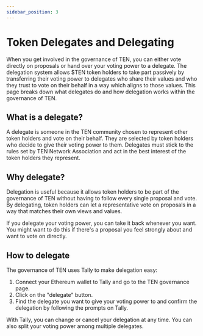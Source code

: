 ```yaml
---
sidebar_position: 3
---
```

# Token Delegates and Delegating

When you get involved in the governance of TEN, you can either vote directly on proposals or hand over your voting power to a delegate. The delegation system allows $TEN token holders to take part passively by transferring their voting power to delegates who share their values and who they trust to vote on their behalf in a way which aligns to those values. This page breaks down what delegates do and how delegation works within the governance of TEN.

## What is a delegate?
A delegate is someone in the TEN community chosen to represent other token holders and vote on their behalf. They are selected by token holders who decide to give their voting power to them. Delegates must stick to the rules set by TEN Network Association and act in the best interest of the token holders they represent.

## Why delegate?
Delegation is useful because it allows token holders to be part of the governance of TEN without having to follow every single proposal and vote. By delegating, token holders can let a representative vote on proposals in a way that matches their own views and values.  

If you delegate your voting power, you can take it back whenever you want. You might want to do this if there's a proposal you feel strongly about and want to vote on directly.

## How to delegate
The governance of TEN uses Tally to make delegation easy:

1. Connect your Ethereum wallet to Tally and go to the TEN governance page.
2. Click on the "delegate" button.
2. Find the delegate you want to give your voting power to and confirm the delegation by following the prompts on Tally.

With Tally, you can change or cancel your delegation at any time. You can also split your voting power among multiple delegates.
